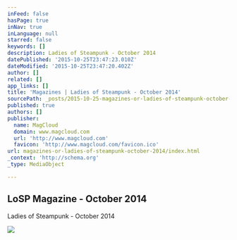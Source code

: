 ```yaml
---
inFeed: false
hasPage: true
inNav: true
inLanguage: null
starred: false
keywords: []
description: Ladies of Steampunk - October 2014
datePublished: '2015-10-25T23:47:23.010Z'
dateModified: '2015-10-25T23:47:20.402Z'
author: []
related: []
app_links: []
title: 'Magazines | Ladies of Steampunk - October 2014'
sourcePath: _posts/2015-10-25-magazines-or-ladies-of-steampunk-october-2014.md
published: true
authors: []
publisher:
  name: MagCloud
  domain: www.magcloud.com
  url: 'http://www.magcloud.com'
  favicon: 'http://www.magcloud.com/favicon.ico'
url: magazines-or-ladies-of-steampunk-october-2014/index.html
_context: 'http://schema.org'
_type: MediaObject

---
```

<article style=""><h1>LoSP Magazine - October 2014</h1><p>Ladies of Steampunk - October 2014</p><img src="https://s3.amazonaws.com/storage5.magcloud.com/image/ba39ef9c17c62840bb0318f11d5a41b3.jpg" /></article>